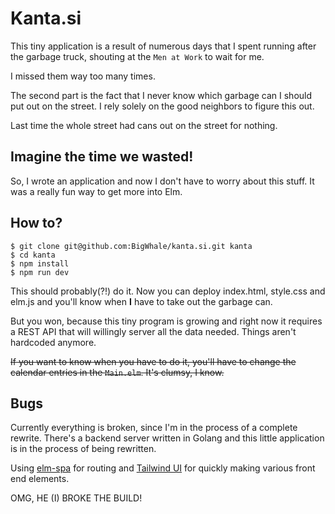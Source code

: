 Kanta.si
=

This tiny application is a result of numerous days that I spent running
after the garbage truck, shouting at the `Men at Work` to wait for me.

I missed them way too many times.

The second part is the fact that I never know which garbage can I should
put out on the street. I rely solely on the good neighbors to figure
this out.

Last time the whole street had cans out on the street for nothing.

Imagine the time we wasted!
-

So, I wrote an application and now I don't have to worry about this stuff.
It was a really fun way to get more into Elm.

How to?
-

```
$ git clone git@github.com:BigWhale/kanta.si.git kanta
$ cd kanta
$ npm install
$ npm run dev
```
This should probably(?!) do it. Now you can deploy index.html, style.css and elm.js and
you'll know when **I**  have to take out the garbage can.

But you won, because this tiny program is growing and right now it requires a REST API
that will willingly server all the data needed. Things aren't hardcoded anymore.

~~If you want to know when you have to do it, you'll have to change the
calendar entries in the `Main.elm`. It's clumsy, I know.~~

Bugs
-
Currently everything is broken, since I'm in the process of a complete rewrite.
There's a backend server written in Golang and this little application is in
the process of being rewritten.

Using [elm-spa](https://github.com/ryannhg/elm-spa) for routing and [Tailwind UI](https://tailwindui.com/) for
quickly making various front end elements.

OMG, HE (I) BROKE THE BUILD!

